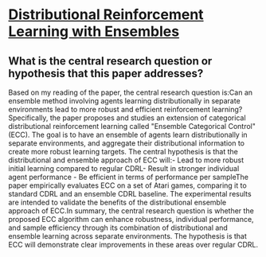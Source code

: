 # [Distributional Reinforcement Learning with Ensembles](https://arxiv.org/abs/2003.10903v2)

## What is the central research question or hypothesis that this paper addresses?

Based on my reading of the paper, the central research question is:Can an ensemble method involving agents learning distributionally in separate environments lead to more robust and efficient reinforcement learning?Specifically, the paper proposes and studies an extension of categorical distributional reinforcement learning called "Ensemble Categorical Control" (ECC). The goal is to have an ensemble of agents learn distributionally in separate environments, and aggregate their distributional information to create more robust learning targets. The central hypothesis is that the distributional and ensemble approach of ECC will:- Lead to more robust initial learning compared to regular CDRL- Result in stronger individual agent performance - Be efficient in terms of performance per sampleThe paper empirically evaluates ECC on a set of Atari games, comparing it to standard CDRL and an ensemble CDRL baseline. The experimental results are intended to validate the benefits of the distributional ensemble approach of ECC.In summary, the central research question is whether the proposed ECC algorithm can enhance robustness, individual performance, and sample efficiency through its combination of distributional and ensemble learning across separate environments. The hypothesis is that ECC will demonstrate clear improvements in these areas over regular CDRL.
